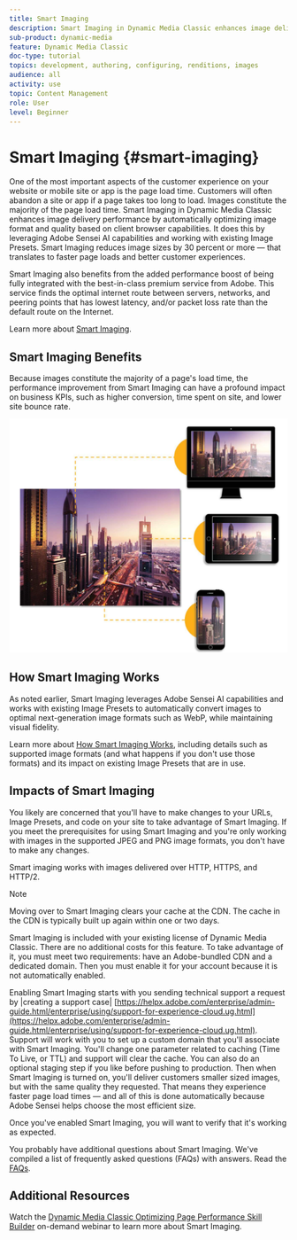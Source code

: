 ```yaml
---
title: Smart Imaging
description: Smart Imaging in Dynamic Media Classic enhances image delivery performance by automatically optimizing image format and quality based on client browser capabilities. It does this by leveraging Adobe Sensei AI capabilities and working with existing Image Presets. Learn more about Smart Imaging and how you can use it to offer better customer experiences through faster page loads.
sub-product: dynamic-media
feature: Dynamic Media Classic
doc-type: tutorial
topics: development, authoring, configuring, renditions, images
audience: all
activity: use
topic: Content Management
role: User
level: Beginner
---
```


# Smart Imaging {#smart-imaging}

One of the most important aspects of the customer experience on your website or mobile site or app is the page load time. Customers will often abandon a site or app if a page takes too long to load. Images constitute the majority of the page load time. Smart Imaging in Dynamic Media Classic enhances image delivery performance by automatically optimizing image format and quality based on client browser capabilities. It does this by leveraging Adobe Sensei AI capabilities and working with existing Image Presets. Smart Imaging reduces image sizes by 30 percent or more — that translates to faster page loads and better customer experiences.

Smart Imaging also benefits from the added performance boost of being fully integrated with the best-in-class premium service from Adobe. This service finds the optimal internet route between servers, networks, and peering points that has lowest latency, and/or packet loss rate than the default route on the Internet.

Learn more about [Smart Imaging](https://docs.adobe.com/content/help/en/experience-manager-64/assets/dynamic/imaging-faq.html).

## Smart Imaging Benefits

Because images constitute the majority of a page's load time, the performance improvement from Smart Imaging can have a profound impact on business KPIs, such as higher conversion, time spent on site, and lower site bounce rate.

![image](assets/smart-imaging/smart-imaging-1.png)

## How Smart Imaging Works

As noted earlier, Smart Imaging leverages Adobe Sensei AI capabilities and works with existing Image Presets to automatically convert images to optimal next-generation image formats such as WebP, while maintaining visual fidelity.

Learn more about [How Smart Imaging Works](https://docs.adobe.com/content/help/en/experience-manager-64/assets/dynamic/imaging-faq.html#how-does-smart-imaging-work), including details such as supported image formats (and what happens if you don't use those formats) and its impact on existing Image Presets that are in use.

## Impacts of Smart Imaging

You likely are concerned that you'll have to make changes to your URLs, Image Presets, and code on your site to take advantage of Smart Imaging. If you meet the prerequisites for using Smart Imaging and you're only working with images in the supported JPEG and PNG image formats, you don't have to make any changes.

Smart imaging works with images delivered over HTTP, HTTPS, and HTTP/2.

>[!NOTE]
>
>Moving over to Smart Imaging clears your cache at the CDN. The cache in the CDN is typically built up again within one or two days.

Smart Imaging is included with your existing license of Dynamic Media Classic. There are no additional costs for this feature. To take advantage of it, you must meet two requirements: have an Adobe-bundled CDN and a dedicated domain. Then you must enable it for your account because it is not automatically enabled.

Enabling Smart Imaging starts with you sending technical support a request by |creating a support case| [https://helpx.adobe.com/enterprise/admin-guide.html/enterprise/using/support-for-experience-cloud.ug.html](https://helpx.adobe.com/enterprise/admin-guide.html/enterprise/using/support-for-experience-cloud.ug.html). Support will work with you to set up a custom domain that you'll associate with Smart Imaging. You'll change one parameter related to caching (Time To Live, or TTL) and support will clear the cache. You can also do an optional staging step if you like before pushing to production. Then when Smart Imaging is turned on, you'll deliver customers smaller sized images, but with the same quality they requested. That means they experience faster page load times — and all of this is done automatically because Adobe Sensei helps choose the most efficient size.

Once you've enabled Smart Imaging, you will want to verify that it's working as expected.

You probably have additional questions about Smart Imaging. We've compiled a list of frequently asked questions (FAQs) with answers. Read the [FAQs](https://docs.adobe.com/content/help/en/experience-manager-64/assets/dynamic/imaging-faq.html).

## Additional Resources

Watch the [Dynamic Media Classic Optimizing Page Performance Skill Builder](https://seminars.adobeconnect.com/pzc1gw0cihpv) on-demand webinar to learn more about Smart Imaging.
